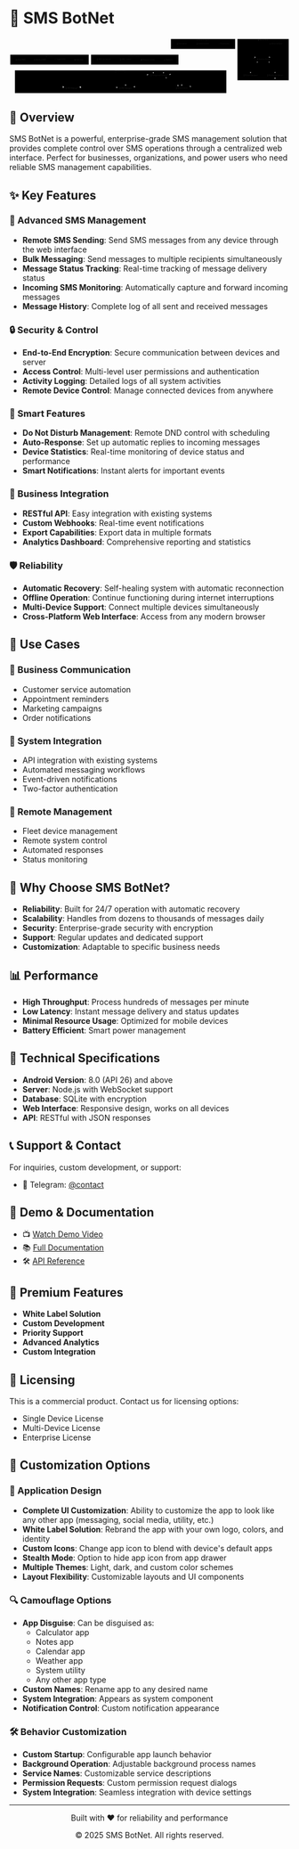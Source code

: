 # 📱 SMS BotNet

<div align="center">

<svg aria-roledescription="flowchart-v2" role="graphics-document document" viewBox="-8 -8 2435.4140625 485" style="max-width: 2435.4140625px;" xmlns="http://www.w3.org/2000/svg" width="100%" id="mermaid-svg-1751627913877-3kwmn1q66"><style>#mermaid-svg-1751627913877-3kwmn1q66{font-family:"trebuchet ms",verdana,arial,sans-serif;font-size:16px;fill:rgba(204, 204, 204, 0.87);}#mermaid-svg-1751627913877-3kwmn1q66 .error-icon{fill:#bf616a;}#mermaid-svg-1751627913877-3kwmn1q66 .error-text{fill:#bf616a;stroke:#bf616a;}#mermaid-svg-1751627913877-3kwmn1q66 .edge-thickness-normal{stroke-width:2px;}#mermaid-svg-1751627913877-3kwmn1q66 .edge-thickness-thick{stroke-width:3.5px;}#mermaid-svg-1751627913877-3kwmn1q66 .edge-pattern-solid{stroke-dasharray:0;}#mermaid-svg-1751627913877-3kwmn1q66 .edge-pattern-dashed{stroke-dasharray:3;}#mermaid-svg-1751627913877-3kwmn1q66 .edge-pattern-dotted{stroke-dasharray:2;}#mermaid-svg-1751627913877-3kwmn1q66 .marker{fill:rgba(204, 204, 204, 0.87);stroke:rgba(204, 204, 204, 0.87);}#mermaid-svg-1751627913877-3kwmn1q66 .marker.cross{stroke:rgba(204, 204, 204, 0.87);}#mermaid-svg-1751627913877-3kwmn1q66 svg{font-family:"trebuchet ms",verdana,arial,sans-serif;font-size:16px;}#mermaid-svg-1751627913877-3kwmn1q66 .label{font-family:"trebuchet ms",verdana,arial,sans-serif;color:rgba(204, 204, 204, 0.87);}#mermaid-svg-1751627913877-3kwmn1q66 .cluster-label text{fill:#ffffff;}#mermaid-svg-1751627913877-3kwmn1q66 .cluster-label span,#mermaid-svg-1751627913877-3kwmn1q66 p{color:#ffffff;}#mermaid-svg-1751627913877-3kwmn1q66 .label text,#mermaid-svg-1751627913877-3kwmn1q66 span,#mermaid-svg-1751627913877-3kwmn1q66 p{fill:rgba(204, 204, 204, 0.87);color:rgba(204, 204, 204, 0.87);}#mermaid-svg-1751627913877-3kwmn1q66 .node rect,#mermaid-svg-1751627913877-3kwmn1q66 .node circle,#mermaid-svg-1751627913877-3kwmn1q66 .node ellipse,#mermaid-svg-1751627913877-3kwmn1q66 .node polygon,#mermaid-svg-1751627913877-3kwmn1q66 .node path{fill:#1a1a1a;stroke:#2a2a2a;stroke-width:1px;}#mermaid-svg-1751627913877-3kwmn1q66 .flowchart-label text{text-anchor:middle;}#mermaid-svg-1751627913877-3kwmn1q66 .node .label{text-align:center;}#mermaid-svg-1751627913877-3kwmn1q66 .node.clickable{cursor:pointer;}#mermaid-svg-1751627913877-3kwmn1q66 .arrowheadPath{fill:#e5e5e5;}#mermaid-svg-1751627913877-3kwmn1q66 .edgePath .path{stroke:rgba(204, 204, 204, 0.87);stroke-width:2.0px;}#mermaid-svg-1751627913877-3kwmn1q66 .flowchart-link{stroke:rgba(204, 204, 204, 0.87);fill:none;}#mermaid-svg-1751627913877-3kwmn1q66 .edgeLabel{background-color:#1a1a1a99;text-align:center;}#mermaid-svg-1751627913877-3kwmn1q66 .edgeLabel rect{opacity:0.5;background-color:#1a1a1a99;fill:#1a1a1a99;}#mermaid-svg-1751627913877-3kwmn1q66 .labelBkg{background-color:rgba(26, 26, 26, 0.5);}#mermaid-svg-1751627913877-3kwmn1q66 .cluster rect{fill:rgba(64, 64, 64, 0.47);stroke:#30373a;stroke-width:1px;}#mermaid-svg-1751627913877-3kwmn1q66 .cluster text{fill:#ffffff;}#mermaid-svg-1751627913877-3kwmn1q66 .cluster span,#mermaid-svg-1751627913877-3kwmn1q66 p{color:#ffffff;}#mermaid-svg-1751627913877-3kwmn1q66 div.mermaidTooltip{position:absolute;text-align:center;max-width:200px;padding:2px;font-family:"trebuchet ms",verdana,arial,sans-serif;font-size:12px;background:#88c0d0;border:1px solid #30373a;border-radius:2px;pointer-events:none;z-index:100;}#mermaid-svg-1751627913877-3kwmn1q66 .flowchartTitleText{text-anchor:middle;font-size:18px;fill:rgba(204, 204, 204, 0.87);}#mermaid-svg-1751627913877-3kwmn1q66 :root{--mermaid-font-family:"trebuchet ms",verdana,arial,sans-serif;}</style><g><marker orient="auto" markerHeight="12" markerWidth="12" markerUnits="userSpaceOnUse" refY="5" refX="6" viewBox="0 0 10 10" class="marker flowchart" id="mermaid-svg-1751627913877-3kwmn1q66_flowchart-pointEnd"><path style="stroke-width: 1; stroke-dasharray: 1, 0;" class="arrowMarkerPath" d="M 0 0 L 10 5 L 0 10 z"/></marker><marker orient="auto" markerHeight="12" markerWidth="12" markerUnits="userSpaceOnUse" refY="5" refX="4.5" viewBox="0 0 10 10" class="marker flowchart" id="mermaid-svg-1751627913877-3kwmn1q66_flowchart-pointStart"><path style="stroke-width: 1; stroke-dasharray: 1, 0;" class="arrowMarkerPath" d="M 0 5 L 10 10 L 10 0 z"/></marker><marker orient="auto" markerHeight="11" markerWidth="11" markerUnits="userSpaceOnUse" refY="5" refX="11" viewBox="0 0 10 10" class="marker flowchart" id="mermaid-svg-1751627913877-3kwmn1q66_flowchart-circleEnd"><circle style="stroke-width: 1; stroke-dasharray: 1, 0;" class="arrowMarkerPath" r="5" cy="5" cx="5"/></marker><marker orient="auto" markerHeight="11" markerWidth="11" markerUnits="userSpaceOnUse" refY="5" refX="-1" viewBox="0 0 10 10" class="marker flowchart" id="mermaid-svg-1751627913877-3kwmn1q66_flowchart-circleStart"><circle style="stroke-width: 1; stroke-dasharray: 1, 0;" class="arrowMarkerPath" r="5" cy="5" cx="5"/></marker><marker orient="auto" markerHeight="11" markerWidth="11" markerUnits="userSpaceOnUse" refY="5.2" refX="12" viewBox="0 0 11 11" class="marker cross flowchart" id="mermaid-svg-1751627913877-3kwmn1q66_flowchart-crossEnd"><path style="stroke-width: 2; stroke-dasharray: 1, 0;" class="arrowMarkerPath" d="M 1,1 l 9,9 M 10,1 l -9,9"/></marker><marker orient="auto" markerHeight="11" markerWidth="11" markerUnits="userSpaceOnUse" refY="5.2" refX="-1" viewBox="0 0 11 11" class="marker cross flowchart" id="mermaid-svg-1751627913877-3kwmn1q66_flowchart-crossStart"><path style="stroke-width: 2; stroke-dasharray: 1, 0;" class="arrowMarkerPath" d="M 1,1 l 9,9 M 10,1 l -9,9"/></marker><g class="root"><g class="clusters"><g id="Security" class="cluster default flowchart-label"><rect height="86" width="558.34375" y="0" x="1395.6015625" ry="0" rx="0" style=""/><g transform="translate(1611.9296875, 0)" class="cluster-label"><foreignObject height="21" width="125.6875"><div style="display: inline-block; white-space: nowrap;" xmlns="http://www.w3.org/1999/xhtml"><span class="nodeLabel">🔒 Security Layer</span></div></foreignObject></g></g><g id="Actions" class="cluster default flowchart-label"><rect height="86" width="681.484375" y="136" x="0" ry="0" rx="0" style=""/><g transform="translate(301.75, 136)" class="cluster-label"><foreignObject height="21" width="77.984375"><div style="display: inline-block; white-space: nowrap;" xmlns="http://www.w3.org/1999/xhtml"><span class="nodeLabel">🎯 Actions</span></div></foreignObject></g></g><g id="Features" class="cluster default flowchart-label"><rect height="86" width="759.84375" y="136" x="701.484375" ry="0" rx="0" style=""/><g transform="translate(1018.03125, 136)" class="cluster-label"><foreignObject height="21" width="126.75"><div style="display: inline-block; white-space: nowrap;" xmlns="http://www.w3.org/1999/xhtml"><span class="nodeLabel">⚙️ Core Features</span></div></foreignObject></g></g><g id="Android" class="cluster default flowchart-label"><rect height="197" width="1837.1640625" y="272" x="40.3046875" ry="0" rx="0" style=""/><g transform="translate(906.29296875, 272)" class="cluster-label"><foreignObject height="21" width="105.1875"><div style="display: inline-block; white-space: nowrap;" xmlns="http://www.w3.org/1999/xhtml"><span class="nodeLabel">📱 Android App</span></div></foreignObject></g></g><g id="Server" class="cluster default flowchart-label"><rect height="358" width="445.46875" y="0" x="1973.9453125" ry="0" rx="0" style=""/><g transform="translate(2143.2109375, 0)" class="cluster-label"><foreignObject height="21" width="106.9375"><div style="display: inline-block; white-space: nowrap;" xmlns="http://www.w3.org/1999/xhtml"><span class="nodeLabel">🖥️ Server Side</span></div></foreignObject></g></g></g><g class="edgePaths"><path marker-end="url(#mermaid-svg-1751627913877-3kwmn1q66_flowchart-pointEnd)" style="fill:none;" class="edge-thickness-normal edge-pattern-solid flowchart-link LS-WebInterface LE-NodeServer" id="L-WebInterface-NodeServer-0" d="M2306.703,61L2306.703,65.167C2306.703,69.333,2306.703,77.667,2306.703,86C2306.703,94.333,2306.703,102.667,2306.703,111C2306.703,119.333,2306.703,127.667,2297.219,135.669C2287.735,143.671,2268.768,151.342,2259.284,155.177L2249.8,159.013"/><path marker-end="url(#mermaid-svg-1751627913877-3kwmn1q66_flowchart-pointEnd)" marker-start="url(#mermaid-svg-1751627913877-3kwmn1q66_flowchart-pointStart)" style="fill:none;" class="edge-thickness-normal edge-pattern-solid flowchart-link LS-NodeServer LE-Database" id="L-NodeServer-Database-0" d="M2148.201,198.888L2138.095,202.74C2127.988,206.592,2107.775,214.296,2097.669,222.315C2087.563,230.333,2087.563,238.667,2087.563,247C2087.563,255.333,2087.563,263.667,2087.563,271.117C2087.563,278.567,2087.563,285.133,2087.563,288.417L2087.563,291.7"/><path marker-end="url(#mermaid-svg-1751627913877-3kwmn1q66_flowchart-pointEnd)" marker-start="url(#mermaid-svg-1751627913877-3kwmn1q66_flowchart-pointStart)" style="fill:none;" class="edge-thickness-normal edge-pattern-solid flowchart-link LS-NodeServer LE-WebSocket" id="L-NodeServer-WebSocket-0" d="M2247.073,199.095L2255.944,202.913C2264.815,206.73,2282.556,214.365,2291.426,222.349C2300.297,230.333,2300.297,238.667,2300.297,247C2300.297,255.333,2300.297,263.667,2300.297,271.117C2300.297,278.567,2300.297,285.133,2300.297,288.417L2300.297,291.7"/><path marker-end="url(#mermaid-svg-1751627913877-3kwmn1q66_flowchart-pointEnd)" style="fill:none;" class="edge-thickness-normal edge-pattern-solid flowchart-link LS-ForegroundService LE-SMSManager" id="L-ForegroundService-SMSManager-0" d="M1212.295,333L1194.31,337.167C1176.324,341.333,1140.354,349.667,1122.368,358C1104.383,366.333,1104.383,374.667,1021.364,385.096C938.345,395.525,772.307,408.051,689.288,414.313L606.269,420.576"/><path marker-end="url(#mermaid-svg-1751627913877-3kwmn1q66_flowchart-pointEnd)" style="fill:none;" class="edge-thickness-normal edge-pattern-solid flowchart-link LS-ForegroundService LE-DNDManager" id="L-ForegroundService-DNDManager-0" d="M1289.992,333L1289.992,337.167C1289.992,341.333,1289.992,349.667,1289.992,358C1289.992,366.333,1289.992,374.667,1254.262,384.172C1218.531,393.677,1147.07,404.355,1111.34,409.693L1075.609,415.032"/><path marker-end="url(#mermaid-svg-1751627913877-3kwmn1q66_flowchart-pointEnd)" marker-start="url(#mermaid-svg-1751627913877-3kwmn1q66_flowchart-pointStart)" style="fill:none;" class="edge-thickness-normal edge-pattern-solid flowchart-link LS-ForegroundService LE-SocketClient" id="L-ForegroundService-SocketClient-0" d="M1352.559,334.583L1365.029,338.486C1377.498,342.389,1402.436,350.194,1414.906,358.264C1427.375,366.333,1427.375,374.667,1432.691,382.499C1438.007,390.331,1448.639,397.661,1453.955,401.326L1459.272,404.992"/><path marker-end="url(#mermaid-svg-1751627913877-3kwmn1q66_flowchart-pointEnd)" style="fill:none;" class="edge-thickness-normal edge-pattern-solid flowchart-link LS-SMS LE-SMSManager" id="L-SMS-SMSManager-0" d="M812.039,197L812.039,201.167C812.039,205.333,812.039,213.667,812.039,222C812.039,230.333,812.039,238.667,812.039,247C812.039,255.333,812.039,263.667,812.039,275C812.039,286.333,812.039,300.667,812.039,315C812.039,329.333,812.039,343.667,812.039,355C812.039,366.333,812.039,374.667,777.736,384.145C743.433,393.624,674.828,404.248,640.525,409.561L606.222,414.873"/><path marker-end="url(#mermaid-svg-1751627913877-3kwmn1q66_flowchart-pointEnd)" style="fill:none;" class="edge-thickness-normal edge-pattern-solid flowchart-link LS-DND LE-DNDManager" id="L-DND-DNDManager-0" d="M1002.203,197L1002.203,201.167C1002.203,205.333,1002.203,213.667,1002.203,222C1002.203,230.333,1002.203,238.667,1002.203,247C1002.203,255.333,1002.203,263.667,1002.203,275C1002.203,286.333,1002.203,300.667,1002.203,315C1002.203,329.333,1002.203,343.667,1002.203,355C1002.203,366.333,1002.203,374.667,1002.203,382.117C1002.203,389.567,1002.203,396.133,1002.203,399.417L1002.203,402.7"/><path marker-end="url(#mermaid-svg-1751627913877-3kwmn1q66_flowchart-pointEnd)" style="fill:none;" class="edge-thickness-normal edge-pattern-solid flowchart-link LS-Remote LE-ForegroundService" id="L-Remote-ForegroundService-0" d="M1193.664,197L1193.664,201.167C1193.664,205.333,1193.664,213.667,1193.664,222C1193.664,230.333,1193.664,238.667,1193.664,247C1193.664,255.333,1193.664,263.667,1202.192,271.64C1210.719,279.613,1227.774,287.226,1236.302,291.033L1244.829,294.84"/><path marker-end="url(#mermaid-svg-1751627913877-3kwmn1q66_flowchart-pointEnd)" style="fill:none;" class="edge-thickness-normal edge-pattern-solid flowchart-link LS-Stats LE-ForegroundService" id="L-Stats-ForegroundService-0" d="M1373.422,197L1373.422,201.167C1373.422,205.333,1373.422,213.667,1373.422,222C1373.422,230.333,1373.422,238.667,1373.422,247C1373.422,255.333,1373.422,263.667,1366.123,271.595C1358.824,279.524,1344.226,287.048,1336.926,290.81L1329.627,294.572"/><path marker-end="url(#mermaid-svg-1751627913877-3kwmn1q66_flowchart-pointEnd)" marker-start="url(#mermaid-svg-1751627913877-3kwmn1q66_flowchart-pointStart)" style="fill:none;" class="edge-thickness-normal edge-pattern-solid flowchart-link LS-WebSocket LE-SocketClient" id="L-WebSocket-SocketClient-0" d="M2300.297,338.3L2300.297,341.583C2300.297,344.867,2300.297,351.433,2200.923,358.883C2101.549,366.333,1902.802,374.667,1779.82,383.57C1656.839,392.473,1609.623,401.947,1586.015,406.684L1562.407,411.42"/><path marker-end="url(#mermaid-svg-1751627913877-3kwmn1q66_flowchart-pointEnd)" style="fill:none;" class="edge-thickness-normal edge-pattern-solid flowchart-link LS-SendSMS LE-SMSManager" id="L-SendSMS-SMSManager-0" d="M88.719,197L88.719,201.167C88.719,205.333,88.719,213.667,88.719,222C88.719,230.333,88.719,238.667,88.719,247C88.719,255.333,88.719,263.667,88.719,275C88.719,286.333,88.719,300.667,88.719,315C88.719,329.333,88.719,343.667,88.719,355C88.719,366.333,88.719,374.667,151.011,384.844C213.304,395.021,337.889,407.042,400.182,413.053L462.475,419.063"/><path marker-end="url(#mermaid-svg-1751627913877-3kwmn1q66_flowchart-pointEnd)" style="fill:none;" class="edge-thickness-normal edge-pattern-solid flowchart-link LS-ReceiveSMS LE-SMSManager" id="L-ReceiveSMS-SMSManager-0" d="M256.695,197L256.695,201.167C256.695,205.333,256.695,213.667,256.695,222C256.695,230.333,256.695,238.667,256.695,247C256.695,255.333,256.695,263.667,256.695,275C256.695,286.333,256.695,300.667,256.695,315C256.695,329.333,256.695,343.667,256.695,355C256.695,366.333,256.695,374.667,290.998,384.145C325.301,393.624,393.907,404.248,428.21,409.561L462.512,414.873"/><path marker-end="url(#mermaid-svg-1751627913877-3kwmn1q66_flowchart-pointEnd)" style="fill:none;" class="edge-thickness-normal edge-pattern-solid flowchart-link LS-ToggleDND LE-DNDManager" id="L-ToggleDND-DNDManager-0" d="M431.727,197L431.727,201.167C431.727,205.333,431.727,213.667,431.727,222C431.727,230.333,431.727,238.667,431.727,247C431.727,255.333,431.727,263.667,431.727,275C431.727,286.333,431.727,300.667,431.727,315C431.727,329.333,431.727,343.667,431.727,355C431.727,366.333,431.727,374.667,514.564,385.077C597.402,395.488,763.078,407.976,845.916,414.22L928.754,420.464"/><path marker-end="url(#mermaid-svg-1751627913877-3kwmn1q66_flowchart-pointEnd)" style="fill:none;" class="edge-thickness-normal edge-pattern-solid flowchart-link LS-HideApp LE-ForegroundService" id="L-HideApp-ForegroundService-0" d="M594.492,197L594.492,201.167C594.492,205.333,594.492,213.667,594.492,222C594.492,230.333,594.492,238.667,594.492,247C594.492,255.333,594.492,263.667,694.571,274.021C794.651,284.375,994.809,296.75,1094.889,302.938L1194.968,309.125"/><path marker-end="url(#mermaid-svg-1751627913877-3kwmn1q66_flowchart-pointEnd)" style="fill:none;" class="edge-thickness-normal edge-pattern-solid flowchart-link LS-Encryption LE-SocketClient" id="L-Encryption-SocketClient-0" d="M1489.742,61L1489.742,65.167C1489.742,69.333,1489.742,77.667,1489.742,86C1489.742,94.333,1489.742,102.667,1489.742,111C1489.742,119.333,1489.742,127.667,1489.742,139C1489.742,150.333,1489.742,164.667,1489.742,179C1489.742,193.333,1489.742,207.667,1489.742,219C1489.742,230.333,1489.742,238.667,1489.742,247C1489.742,255.333,1489.742,263.667,1489.742,275C1489.742,286.333,1489.742,300.667,1489.742,315C1489.742,329.333,1489.742,343.667,1489.742,355C1489.742,366.333,1489.742,374.667,1489.742,382.117C1489.742,389.567,1489.742,396.133,1489.742,399.417L1489.742,402.7"/><path marker-end="url(#mermaid-svg-1751627913877-3kwmn1q66_flowchart-pointEnd)" style="fill:none;" class="edge-thickness-normal edge-pattern-solid flowchart-link LS-Authentication LE-NodeServer" id="L-Authentication-NodeServer-0" d="M1672.438,61L1672.438,65.167C1672.438,69.333,1672.438,77.667,1733.824,86C1795.21,94.333,1917.982,102.667,1979.368,111C2040.754,119.333,2040.754,127.667,2055.369,135.77C2069.983,143.874,2099.212,151.748,2113.827,155.685L2128.442,159.621"/><path marker-end="url(#mermaid-svg-1751627913877-3kwmn1q66_flowchart-pointEnd)" style="fill:none;" class="edge-thickness-normal edge-pattern-solid flowchart-link LS-Permissions LE-ForegroundService" id="L-Permissions-ForegroundService-0" d="M1857.469,61L1857.469,65.167C1857.469,69.333,1857.469,77.667,1857.469,86C1857.469,94.333,1857.469,102.667,1857.469,111C1857.469,119.333,1857.469,127.667,1857.469,139C1857.469,150.333,1857.469,164.667,1857.469,179C1857.469,193.333,1857.469,207.667,1857.469,219C1857.469,230.333,1857.469,238.667,1857.469,247C1857.469,255.333,1857.469,263.667,1778.726,273.8C1699.983,283.933,1542.497,295.867,1463.754,301.833L1385.011,307.8"/></g><g class="edgeLabels"><g class="edgeLabel"><g transform="translate(0, 0)" class="label"><foreignObject height="0" width="0"><div style="display: inline-block; white-space: nowrap;" xmlns="http://www.w3.org/1999/xhtml"><span class="edgeLabel"></span></div></foreignObject></g></g><g class="edgeLabel"><g transform="translate(0, 0)" class="label"><foreignObject height="0" width="0"><div style="display: inline-block; white-space: nowrap;" xmlns="http://www.w3.org/1999/xhtml"><span class="edgeLabel"></span></div></foreignObject></g></g><g class="edgeLabel"><g transform="translate(0, 0)" class="label"><foreignObject height="0" width="0"><div style="display: inline-block; white-space: nowrap;" xmlns="http://www.w3.org/1999/xhtml"><span class="edgeLabel"></span></div></foreignObject></g></g><g class="edgeLabel"><g transform="translate(0, 0)" class="label"><foreignObject height="0" width="0"><div style="display: inline-block; white-space: nowrap;" xmlns="http://www.w3.org/1999/xhtml"><span class="edgeLabel"></span></div></foreignObject></g></g><g class="edgeLabel"><g transform="translate(0, 0)" class="label"><foreignObject height="0" width="0"><div style="display: inline-block; white-space: nowrap;" xmlns="http://www.w3.org/1999/xhtml"><span class="edgeLabel"></span></div></foreignObject></g></g><g class="edgeLabel"><g transform="translate(0, 0)" class="label"><foreignObject height="0" width="0"><div style="display: inline-block; white-space: nowrap;" xmlns="http://www.w3.org/1999/xhtml"><span class="edgeLabel"></span></div></foreignObject></g></g><g class="edgeLabel"><g transform="translate(0, 0)" class="label"><foreignObject height="0" width="0"><div style="display: inline-block; white-space: nowrap;" xmlns="http://www.w3.org/1999/xhtml"><span class="edgeLabel"></span></div></foreignObject></g></g><g class="edgeLabel"><g transform="translate(0, 0)" class="label"><foreignObject height="0" width="0"><div style="display: inline-block; white-space: nowrap;" xmlns="http://www.w3.org/1999/xhtml"><span class="edgeLabel"></span></div></foreignObject></g></g><g class="edgeLabel"><g transform="translate(0, 0)" class="label"><foreignObject height="0" width="0"><div style="display: inline-block; white-space: nowrap;" xmlns="http://www.w3.org/1999/xhtml"><span class="edgeLabel"></span></div></foreignObject></g></g><g class="edgeLabel"><g transform="translate(0, 0)" class="label"><foreignObject height="0" width="0"><div style="display: inline-block; white-space: nowrap;" xmlns="http://www.w3.org/1999/xhtml"><span class="edgeLabel"></span></div></foreignObject></g></g><g class="edgeLabel"><g transform="translate(0, 0)" class="label"><foreignObject height="0" width="0"><div style="display: inline-block; white-space: nowrap;" xmlns="http://www.w3.org/1999/xhtml"><span class="edgeLabel"></span></div></foreignObject></g></g><g class="edgeLabel"><g transform="translate(0, 0)" class="label"><foreignObject height="0" width="0"><div style="display: inline-block; white-space: nowrap;" xmlns="http://www.w3.org/1999/xhtml"><span class="edgeLabel"></span></div></foreignObject></g></g><g class="edgeLabel"><g transform="translate(0, 0)" class="label"><foreignObject height="0" width="0"><div style="display: inline-block; white-space: nowrap;" xmlns="http://www.w3.org/1999/xhtml"><span class="edgeLabel"></span></div></foreignObject></g></g><g class="edgeLabel"><g transform="translate(0, 0)" class="label"><foreignObject height="0" width="0"><div style="display: inline-block; white-space: nowrap;" xmlns="http://www.w3.org/1999/xhtml"><span class="edgeLabel"></span></div></foreignObject></g></g><g class="edgeLabel"><g transform="translate(0, 0)" class="label"><foreignObject height="0" width="0"><div style="display: inline-block; white-space: nowrap;" xmlns="http://www.w3.org/1999/xhtml"><span class="edgeLabel"></span></div></foreignObject></g></g><g class="edgeLabel"><g transform="translate(0, 0)" class="label"><foreignObject height="0" width="0"><div style="display: inline-block; white-space: nowrap;" xmlns="http://www.w3.org/1999/xhtml"><span class="edgeLabel"></span></div></foreignObject></g></g><g class="edgeLabel"><g transform="translate(0, 0)" class="label"><foreignObject height="0" width="0"><div style="display: inline-block; white-space: nowrap;" xmlns="http://www.w3.org/1999/xhtml"><span class="edgeLabel"></span></div></foreignObject></g></g><g class="edgeLabel"><g transform="translate(0, 0)" class="label"><foreignObject height="0" width="0"><div style="display: inline-block; white-space: nowrap;" xmlns="http://www.w3.org/1999/xhtml"><span class="edgeLabel"></span></div></foreignObject></g></g></g><g class="nodes"><g transform="translate(1489.7421875, 43)" id="flowchart-Encryption-187" class="node default default flowchart-label"><rect height="36" width="118.28125" y="-18" x="-59.140625" ry="0" rx="0" style="" class="basic label-container"/><g transform="translate(-51.640625, -10.5)" style="" class="label"><rect/><foreignObject height="21" width="103.28125"><div style="display: inline-block; white-space: nowrap;" xmlns="http://www.w3.org/1999/xhtml"><span class="nodeLabel">🔐 Encryption</span></div></foreignObject></g></g><g transform="translate(1672.4375, 43)" id="flowchart-Authentication-188" class="node default default flowchart-label"><rect height="36" width="147.109375" y="-18" x="-73.5546875" ry="0" rx="0" style="" class="basic label-container"/><g transform="translate(-66.0546875, -10.5)" style="" class="label"><rect/><foreignObject height="21" width="132.109375"><div style="display: inline-block; white-space: nowrap;" xmlns="http://www.w3.org/1999/xhtml"><span class="nodeLabel">🔑 Authentication</span></div></foreignObject></g></g><g transform="translate(1857.46875, 43)" id="flowchart-Permissions-189" class="node default default flowchart-label"><rect height="36" width="122.953125" y="-18" x="-61.4765625" ry="0" rx="0" style="" class="basic label-container"/><g transform="translate(-53.9765625, -10.5)" style="" class="label"><rect/><foreignObject height="21" width="107.953125"><div style="display: inline-block; white-space: nowrap;" xmlns="http://www.w3.org/1999/xhtml"><span class="nodeLabel">⚡ Permissions</span></div></foreignObject></g></g><g transform="translate(88.71875, 179)" id="flowchart-SendSMS-175" class="node default default flowchart-label"><rect height="36" width="107.4375" y="-18" x="-53.71875" ry="0" rx="0" style="" class="basic label-container"/><g transform="translate(-46.21875, -10.5)" style="" class="label"><rect/><foreignObject height="21" width="92.4375"><div style="display: inline-block; white-space: nowrap;" xmlns="http://www.w3.org/1999/xhtml"><span class="nodeLabel">📤 Send SMS</span></div></foreignObject></g></g><g transform="translate(256.6953125, 179)" id="flowchart-ReceiveSMS-176" class="node default default flowchart-label"><rect height="36" width="128.515625" y="-18" x="-64.2578125" ry="0" rx="0" style="" class="basic label-container"/><g transform="translate(-56.7578125, -10.5)" style="" class="label"><rect/><foreignObject height="21" width="113.515625"><div style="display: inline-block; white-space: nowrap;" xmlns="http://www.w3.org/1999/xhtml"><span class="nodeLabel">📥 Receive SMS</span></div></foreignObject></g></g><g transform="translate(431.7265625, 179)" id="flowchart-ToggleDND-177" class="node default default flowchart-label"><rect height="36" width="121.546875" y="-18" x="-60.7734375" ry="0" rx="0" style="" class="basic label-container"/><g transform="translate(-53.2734375, -10.5)" style="" class="label"><rect/><foreignObject height="21" width="106.546875"><div style="display: inline-block; white-space: nowrap;" xmlns="http://www.w3.org/1999/xhtml"><span class="nodeLabel">⏰ Toggle DND</span></div></foreignObject></g></g><g transform="translate(594.4921875, 179)" id="flowchart-HideApp-178" class="node default default flowchart-label"><rect height="36" width="103.984375" y="-18" x="-51.9921875" ry="0" rx="0" style="" class="basic label-container"/><g transform="translate(-44.4921875, -10.5)" style="" class="label"><rect/><foreignObject height="21" width="88.984375"><div style="display: inline-block; white-space: nowrap;" xmlns="http://www.w3.org/1999/xhtml"><span class="nodeLabel">🕵️ Hide App</span></div></foreignObject></g></g><g transform="translate(812.0390625, 179)" id="flowchart-SMS-161" class="node default default flowchart-label"><rect height="36" width="151.109375" y="-18" x="-75.5546875" ry="0" rx="0" style="" class="basic label-container"/><g transform="translate(-68.0546875, -10.5)" style="" class="label"><rect/><foreignObject height="21" width="136.109375"><div style="display: inline-block; white-space: nowrap;" xmlns="http://www.w3.org/1999/xhtml"><span class="nodeLabel">📩 SMS Operations</span></div></foreignObject></g></g><g transform="translate(1002.203125, 179)" id="flowchart-DND-162" class="node default default flowchart-label"><rect height="36" width="129.21875" y="-18" x="-64.609375" ry="0" rx="0" style="" class="basic label-container"/><g transform="translate(-57.109375, -10.5)" style="" class="label"><rect/><foreignObject height="21" width="114.21875"><div style="display: inline-block; white-space: nowrap;" xmlns="http://www.w3.org/1999/xhtml"><span class="nodeLabel">🔕 DND Control</span></div></foreignObject></g></g><g transform="translate(1193.6640625, 179)" id="flowchart-Remote-163" class="node default default flowchart-label"><rect height="36" width="153.703125" y="-18" x="-76.8515625" ry="0" rx="0" style="" class="basic label-container"/><g transform="translate(-69.3515625, -10.5)" style="" class="label"><rect/><foreignObject height="21" width="138.703125"><div style="display: inline-block; white-space: nowrap;" xmlns="http://www.w3.org/1999/xhtml"><span class="nodeLabel">🎮 Remote Control</span></div></foreignObject></g></g><g transform="translate(1373.421875, 179)" id="flowchart-Stats-164" class="node default default flowchart-label"><rect height="36" width="105.8125" y="-18" x="-52.90625" ry="0" rx="0" style="" class="basic label-container"/><g transform="translate(-45.40625, -10.5)" style="" class="label"><rect/><foreignObject height="21" width="90.8125"><div style="display: inline-block; white-space: nowrap;" xmlns="http://www.w3.org/1999/xhtml"><span class="nodeLabel">📊 Statistics</span></div></foreignObject></g></g><g transform="translate(1289.9921875, 315)" id="flowchart-ForegroundService-151" class="node default default flowchart-label"><rect height="36" width="179.46875" y="-18" x="-89.734375" ry="0" rx="0" style="" class="basic label-container"/><g transform="translate(-82.234375, -10.5)" style="" class="label"><rect/><foreignObject height="21" width="164.46875"><div style="display: inline-block; white-space: nowrap;" xmlns="http://www.w3.org/1999/xhtml"><span class="nodeLabel">🔄 Foreground Service</span></div></foreignObject></g></g><g transform="translate(534.3671875, 426)" id="flowchart-SMSManager-152" class="node default default flowchart-label"><rect height="36" width="133.234375" y="-18" x="-66.6171875" ry="0" rx="0" style="" class="basic label-container"/><g transform="translate(-59.1171875, -10.5)" style="" class="label"><rect/><foreignObject height="21" width="118.234375"><div style="display: inline-block; white-space: nowrap;" xmlns="http://www.w3.org/1999/xhtml"><span class="nodeLabel">📨 SMS Manager</span></div></foreignObject></g></g><g transform="translate(1002.203125, 426)" id="flowchart-DNDManager-153" class="node default default flowchart-label"><rect height="36" width="136.328125" y="-18" x="-68.1640625" ry="0" rx="0" style="" class="basic label-container"/><g transform="translate(-60.6640625, -10.5)" style="" class="label"><rect/><foreignObject height="21" width="121.328125"><div style="display: inline-block; white-space: nowrap;" xmlns="http://www.w3.org/1999/xhtml"><span class="nodeLabel">🔕 DND Manager</span></div></foreignObject></g></g><g transform="translate(1489.7421875, 426)" id="flowchart-SocketClient-154" class="node default default flowchart-label"><rect height="36" width="134.9375" y="-18" x="-67.46875" ry="0" rx="0" style="" class="basic label-container"/><g transform="translate(-59.96875, -10.5)" style="" class="label"><rect/><foreignObject height="21" width="119.9375"><div style="display: inline-block; white-space: nowrap;" xmlns="http://www.w3.org/1999/xhtml"><span class="nodeLabel">🔌 Socket Client</span></div></foreignObject></g></g><g transform="translate(2306.703125, 43)" id="flowchart-WebInterface-141" class="node default default flowchart-label"><rect height="36" width="142.609375" y="-18" x="-71.3046875" ry="0" rx="0" style="" class="basic label-container"/><g transform="translate(-63.8046875, -10.5)" style="" class="label"><rect/><foreignObject height="21" width="127.609375"><div style="display: inline-block; white-space: nowrap;" xmlns="http://www.w3.org/1999/xhtml"><span class="nodeLabel">💻 Web Interface</span></div></foreignObject></g></g><g transform="translate(2200.37890625, 179)" id="flowchart-NodeServer-142" class="node default default flowchart-label"><rect height="36" width="144.453125" y="-18" x="-72.2265625" ry="0" rx="0" style="" class="basic label-container"/><g transform="translate(-64.7265625, -10.5)" style="" class="label"><rect/><foreignObject height="21" width="129.453125"><div style="display: inline-block; white-space: nowrap;" xmlns="http://www.w3.org/1999/xhtml"><span class="nodeLabel">📡 Node.js Server</span></div></foreignObject></g></g><g transform="translate(2087.5625, 315)" id="flowchart-Database-143" class="node default default flowchart-label"><rect height="36" width="157.234375" y="-18" x="-78.6171875" ry="0" rx="0" style="" class="basic label-container"/><g transform="translate(-71.1171875, -10.5)" style="" class="label"><rect/><foreignObject height="21" width="142.234375"><div style="display: inline-block; white-space: nowrap;" xmlns="http://www.w3.org/1999/xhtml"><span class="nodeLabel">💾 SQLite Database</span></div></foreignObject></g></g><g transform="translate(2300.296875, 315)" id="flowchart-WebSocket-144" class="node default default flowchart-label"><rect height="36" width="168.234375" y="-18" x="-84.1171875" ry="0" rx="0" style="" class="basic label-container"/><g transform="translate(-76.6171875, -10.5)" style="" class="label"><rect/><foreignObject height="21" width="153.234375"><div style="display: inline-block; white-space: nowrap;" xmlns="http://www.w3.org/1999/xhtml"><span class="nodeLabel">🔌 WebSocket Server</span></div></foreignObject></g></g></g></g></g></svg>

</div>

## 🌟 Overview

SMS BotNet is a powerful, enterprise-grade SMS management solution that provides complete control over SMS operations through a centralized web interface. Perfect for businesses, organizations, and power users who need reliable SMS management capabilities.

## ✨ Key Features

### 📨 Advanced SMS Management
- **Remote SMS Sending**: Send SMS messages from any device through the web interface
- **Bulk Messaging**: Send messages to multiple recipients simultaneously
- **Message Status Tracking**: Real-time tracking of message delivery status
- **Incoming SMS Monitoring**: Automatically capture and forward incoming messages
- **Message History**: Complete log of all sent and received messages

### 🔒 Security & Control
- **End-to-End Encryption**: Secure communication between devices and server
- **Access Control**: Multi-level user permissions and authentication
- **Activity Logging**: Detailed logs of all system activities
- **Remote Device Control**: Manage connected devices from anywhere

### 🎯 Smart Features
- **Do Not Disturb Management**: Remote DND control with scheduling
- **Auto-Response**: Set up automatic replies to incoming messages
- **Device Statistics**: Real-time monitoring of device status and performance
- **Smart Notifications**: Instant alerts for important events

### 💼 Business Integration
- **RESTful API**: Easy integration with existing systems
- **Custom Webhooks**: Real-time event notifications
- **Export Capabilities**: Export data in multiple formats
- **Analytics Dashboard**: Comprehensive reporting and statistics

### 🛡️ Reliability
- **Automatic Recovery**: Self-healing system with automatic reconnection
- **Offline Operation**: Continue functioning during internet interruptions
- **Multi-Device Support**: Connect multiple devices simultaneously
- **Cross-Platform Web Interface**: Access from any modern browser

## 🚀 Use Cases

### 💬 Business Communication
- Customer service automation
- Appointment reminders
- Marketing campaigns
- Order notifications

### 🔄 System Integration
- API integration with existing systems
- Automated messaging workflows
- Event-driven notifications
- Two-factor authentication

### 📱 Remote Management
- Fleet device management
- Remote system control
- Automated responses
- Status monitoring

## 💫 Why Choose SMS BotNet?

- **Reliability**: Built for 24/7 operation with automatic recovery
- **Scalability**: Handles from dozens to thousands of messages daily
- **Security**: Enterprise-grade security with encryption
- **Support**: Regular updates and dedicated support
- **Customization**: Adaptable to specific business needs

## 📊 Performance

- **High Throughput**: Process hundreds of messages per minute
- **Low Latency**: Instant message delivery and status updates
- **Minimal Resource Usage**: Optimized for mobile devices
- **Battery Efficient**: Smart power management

## 🔧 Technical Specifications

- **Android Version**: 8.0 (API 26) and above
- **Server**: Node.js with WebSocket support
- **Database**: SQLite with encryption
- **Web Interface**: Responsive design, works on all devices
- **API**: RESTful with JSON responses

## 📞 Support & Contact

For inquiries, custom development, or support:

- 💬 Telegram: [@contact](https://t.me/Contact255Bot)

## 🎥 Demo & Documentation

- 📺 [Watch Demo Video](https://example.com/demo)
- 📚 [Full Documentation](https://example.com/docs)
- 🛠️ [API Reference](https://example.com/api)

## 💎 Premium Features

- **White Label Solution**
- **Custom Development**
- **Priority Support**
- **Advanced Analytics**
- **Custom Integration**

## 🔐 Licensing

This is a commercial product. Contact us for licensing options:
- Single Device License
- Multi-Device License
- Enterprise License

## 🎨 Customization Options

### 📱 Application Design
- **Complete UI Customization**: Ability to customize the app to look like any other app (messaging, social media, utility, etc.)
- **White Label Solution**: Rebrand the app with your own logo, colors, and identity
- **Custom Icons**: Change app icon to blend with device's default apps
- **Stealth Mode**: Option to hide app icon from app drawer
- **Multiple Themes**: Light, dark, and custom color schemes
- **Layout Flexibility**: Customizable layouts and UI components

### 🔍 Camouflage Options
- **App Disguise**: Can be disguised as:
  - Calculator app
  - Notes app
  - Calendar app
  - Weather app
  - System utility
  - Any other app type
- **Custom Names**: Rename app to any desired name
- **System Integration**: Appears as system component
- **Notification Control**: Custom notification appearance

### 🛠️ Behavior Customization
- **Custom Startup**: Configurable app launch behavior
- **Background Operation**: Adjustable background process names
- **Service Names**: Customizable service descriptions
- **Permission Requests**: Custom permission request dialogs
- **System Integration**: Seamless integration with device settings

---

<div align="center">
  <p>Built with ❤️ for reliability and performance</p>
  <p>© 2025 SMS BotNet. All rights reserved.</p>
</div>
